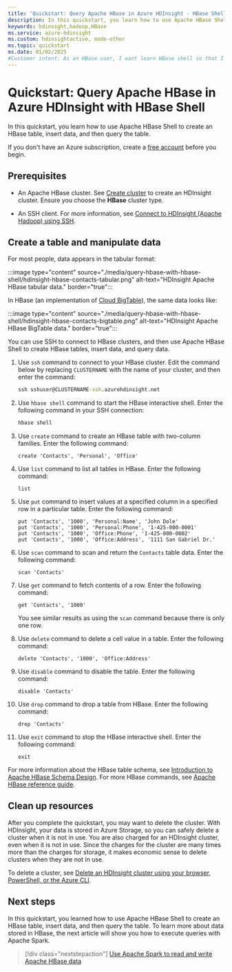 ```yaml
---
title: 'Quickstart: Query Apache HBase in Azure HDInsight - HBase Shell'
description: In this quickstart, you learn how to use Apache HBase Shell to run Apache HBase queries.
keywords: hdinsight,hadoop,HBase
ms.service: azure-hdinsight
ms.custom: hdinsightactive, mode-other
ms.topic: quickstart
ms.date: 01/02/2025
#Customer intent: As an HBase user, I want learn HBase shell so that I can run queries.
---
```


# Quickstart: Query Apache HBase in Azure HDInsight with HBase Shell

In this quickstart, you learn how to use Apache HBase Shell to create an HBase table, insert data, and then query the table.

If you don't have an Azure subscription, create a [free account](https://azure.microsoft.com/free/?WT.mc_id=A261C142F) before you begin.

## Prerequisites

* An Apache HBase cluster. See [Create cluster](../hadoop/apache-hadoop-linux-tutorial-get-started.md) to create an HDInsight cluster.  Ensure you choose the **HBase** cluster type.

* An SSH client. For more information, see [Connect to HDInsight (Apache Hadoop) using SSH](../hdinsight-hadoop-linux-use-ssh-unix.md).

## Create a table and manipulate data

For most people, data appears in the tabular format:

:::image type="content" source="./media/query-hbase-with-hbase-shell/hdinsight-hbase-contacts-tabular.png" alt-text="HDInsight Apache HBase tabular data." border="true":::

In HBase (an implementation of [Cloud BigTable](https://cloud.google.com/bigtable/)), the same data looks like:

:::image type="content" source="./media/query-hbase-with-hbase-shell/hdinsight-hbase-contacts-bigtable.png" alt-text="HDInsight Apache HBase BigTable data." border="true":::

You can use SSH to connect to HBase clusters, and then use Apache HBase Shell to create HBase tables, insert data, and query data.

1. Use `ssh` command to connect to your HBase cluster. Edit the command below by replacing `CLUSTERNAME` with the name of your cluster, and then enter the command:

    ```cmd
    ssh sshuser@CLUSTERNAME-ssh.azurehdinsight.net
    ```

2. Use `hbase shell` command to start the HBase interactive shell. Enter the following command in your SSH connection:

    ```bash
    hbase shell
    ```

3. Use `create` command to create an HBase table with two-column families. Enter the following command:

    ```hbase
    create 'Contacts', 'Personal', 'Office'
    ```

4. Use `list` command to list all tables in HBase. Enter the following command:

    ```hbase
    list
    ```

5. Use `put` command to insert values at a specified column in a specified row in a particular table. Enter the following command:

    ```hbase
    put 'Contacts', '1000', 'Personal:Name', 'John Dole'
    put 'Contacts', '1000', 'Personal:Phone', '1-425-000-0001'
    put 'Contacts', '1000', 'Office:Phone', '1-425-000-0002'
    put 'Contacts', '1000', 'Office:Address', '1111 San Gabriel Dr.'
    ```

6. Use `scan` command to scan and return the `Contacts` table data. Enter the following command:

    ```hbase
    scan 'Contacts'
    ```

7. Use `get` command to fetch contents of a row. Enter the following command:

    ```hbase
    get 'Contacts', '1000'
    ```

    You see similar results as using the `scan` command because there is only one row.

8. Use `delete` command to delete a cell value in a table. Enter the following command:

    ```hbase
    delete 'Contacts', '1000', 'Office:Address'
    ```

9. Use `disable` command to disable the table. Enter the following command:

    ```hbase
    disable 'Contacts'
    ```

10. Use `drop` command to drop a table from HBase. Enter the following command:

    ```hbase
    drop 'Contacts'
    ```

11. Use `exit` command to stop the HBase interactive shell. Enter the following command:

    ```hbase
    exit
    ```

For more information about the HBase table schema, see [Introduction to Apache HBase Schema Design](http://0b4af6cdc2f0c5998459-c0245c5c937c5dedcca3f1764ecc9b2f.r43.cf2.rackcdn.com/9353-login1210_khurana.pdf). For more HBase commands, see [Apache HBase reference guide](https://hbase.apache.org/book.html#quickstart).

## Clean up resources

After you complete the quickstart, you may want to delete the cluster. With HDInsight, your data is stored in Azure Storage, so you can safely delete a cluster when it is not in use. You are also charged for an HDInsight cluster, even when it is not in use. Since the charges for the cluster are many times more than the charges for storage, it makes economic sense to delete clusters when they are not in use.

To delete a cluster, see [Delete an HDInsight cluster using your browser, PowerShell, or the Azure CLI](../hdinsight-delete-cluster.md).

## Next steps

In this quickstart, you learned how to use Apache HBase Shell to create an HBase table, insert data, and then query the table. To learn more about data stored in HBase, the next article will show you how to execute queries with Apache Spark.

> [!div class="nextstepaction"]
> [Use Apache Spark to read and write Apache HBase data](../hdinsight-using-spark-query-hbase.md)

